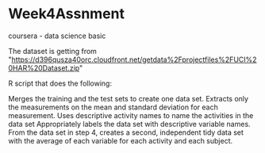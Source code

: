# Week4Assnment

coursera - data science basic

The dataset is getting from "https://d396qusza40orc.cloudfront.net/getdata%2Fprojectfiles%2FUCI%20HAR%20Dataset.zip"

R script that does the following:

Merges the training and the test sets to create one data set.
Extracts only the measurements on the mean and standard deviation for each measurement.
Uses descriptive activity names to name the activities in the data set
Appropriately labels the data set with descriptive variable names.
From the data set in step 4, creates a second, independent tidy data set with the average of each variable for each activity and each subject.

